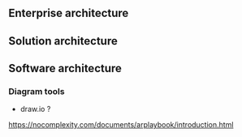 ## Enterprise architecture


## Solution architecture


## Software architecture


### Diagram tools
- draw.io ?



https://nocomplexity.com/documents/arplaybook/introduction.html
